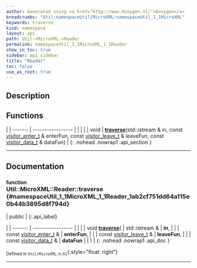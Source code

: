 ```yaml
---
author: Generated using <a href="http://www.doxygen.nl/">Doxygen</a>
breadcrumbs: "Util:namespaceUtil|MicroXML:namespaceUtil_1_1MicroXML"
keywords: traverse
kind: namespace
layout: api
path: Util->MicroXML->Reader
permalink: namespaceUtil_1_1MicroXML_1_1Reader
show_in_toc: true
sidebar: api_sidebar
title: "Reader"
toc: false
use_as_root: true
---
```


## Description





## Functions

|
| ------: | ----------------- |
|  | |
| void | **[traverse](#namespaceUtil_1_1MicroXML_1_1Reader_1ab2cf751dd64a115e0b44b3895d8f794d)**(std::istream & in, const [visitor_enter_t](namespaceUtil_1_1MicroXML#namespaceUtil_1_1MicroXML_1a9b8bc7874dade6b5517e0cb716c17c7f) & enterFun, const [visitor_leave_t](namespaceUtil_1_1MicroXML#namespaceUtil_1_1MicroXML_1af4603a1b01edb37a3cf817994aab7dfb) & leaveFun, const [visitor_data_t](namespaceUtil_1_1MicroXML#namespaceUtil_1_1MicroXML_1a4954e87d7481496f41be1f775a878d62) & dataFun) |
{: .nohead .nowrap1 .api_section }


-------------------------------------------------------------------

## Documentation

### <small>function</small><br/> Util::MicroXML::Reader::traverse {#namespaceUtil_1_1MicroXML_1_1Reader_1ab2cf751dd64a115e0b44b3895d8f794d}

| public |
{:.api_label}

|
| ------: | ----------------- |
|  |
| void **[traverse](#namespaceUtil_1_1MicroXML_1_1Reader_1ab2cf751dd64a115e0b44b3895d8f794d)**( | std::istream & | **in**, |
| | const [visitor_enter_t](namespaceUtil_1_1MicroXML#namespaceUtil_1_1MicroXML_1a9b8bc7874dade6b5517e0cb716c17c7f) & | **enterFun**, |
| | const [visitor_leave_t](namespaceUtil_1_1MicroXML#namespaceUtil_1_1MicroXML_1af4603a1b01edb37a3cf817994aab7dfb) & | **leaveFun**, |
| | const [visitor_data_t](namespaceUtil_1_1MicroXML#namespaceUtil_1_1MicroXML_1a4954e87d7481496f41be1f775a878d62) & | **dataFun** |
|   ) |
{: .nohead .nowrap1 .api_doc }





<sub>Defined in `Util/MicroXML.h:61`</sub>{:style="float: right"}

-------------------------------------------------------------------

